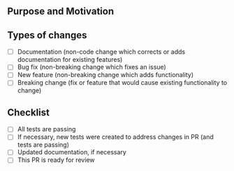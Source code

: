 <!--- Provide a general summary of your changes in the title above -->

## Purpose and Motivation

<!--- Please describe the purpose and motivation of the pull request. -->
<!--- Why is this change required? What problem does it solve? -->
<!--- If it fixes an open issue, please link to the issue here. -->

## Types of changes

<!--- What types of changes does your pull request introduce? Put an `x` in all the boxes that apply: -->
- [ ] Documentation (non-code change which corrects or adds documentation for existing features)
- [ ] Bug fix (non-breaking change which fixes an issue)
- [ ] New feature (non-breaking change which adds functionality)
- [ ] Breaking change (fix or feature that would cause existing functionality to change)

## Checklist

- [ ] All tests are passing
- [ ] If necessary, new tests were created to address changes in PR (and tests are passing)
- [ ] Updated documentation, if necessary
- [ ] This PR is ready for review

<!--- If any work remains to be done, please give a brief description here. -->
<!--- Consider providing a todo-list so we can easily track completion progress. -->

<!--- Thanks for contributing! -->

